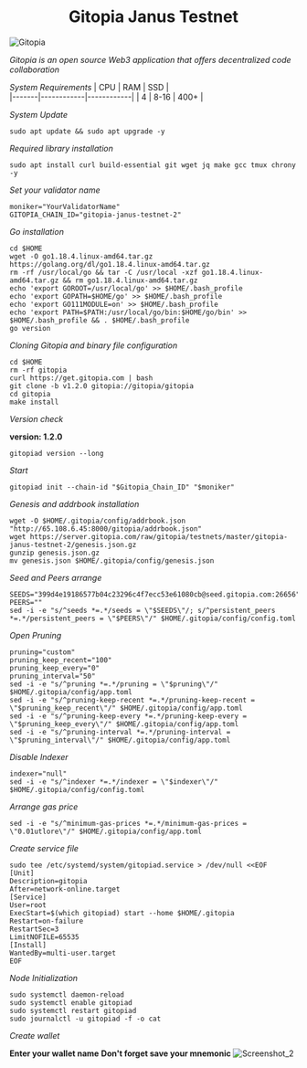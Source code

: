 <h1 align="center">Gitopia Janus Testnet </h1>

![Gitopia](https://user-images.githubusercontent.com/100621008/201538939-9acf59e9-7395-4ea2-ad82-b2e707a13a33.jpg)

*Gitopia is an open source Web3 application that offers decentralized code collaboration*

*System Requirements*
|  CPU  |    RAM     |     SSD    |  
|-------|------------|------------|
|    4  |   8-16     |    400+    |

*System Update*
```
sudo apt update && sudo apt upgrade -y
```
*Required library installation*
```
sudo apt install curl build-essential git wget jq make gcc tmux chrony -y
```
*Set your validator name*
```
moniker="YourValidatorName"
GITOPIA_CHAIN_ID="gitopia-janus-testnet-2"
```
*Go installation*
```
cd $HOME
wget -O go1.18.4.linux-amd64.tar.gz https://golang.org/dl/go1.18.4.linux-amd64.tar.gz
rm -rf /usr/local/go && tar -C /usr/local -xzf go1.18.4.linux-amd64.tar.gz && rm go1.18.4.linux-amd64.tar.gz
echo 'export GOROOT=/usr/local/go' >> $HOME/.bash_profile
echo 'export GOPATH=$HOME/go' >> $HOME/.bash_profile
echo 'export GO111MODULE=on' >> $HOME/.bash_profile
echo 'export PATH=$PATH:/usr/local/go/bin:$HOME/go/bin' >> $HOME/.bash_profile && . $HOME/.bash_profile
go version
```` 
*Cloning Gitopia and binary file configuration*
```
cd $HOME 
rm -rf gitopia
curl https://get.gitopia.com | bash
git clone -b v1.2.0 gitopia://gitopia/gitopia
cd gitopia 
make install
```
*Version check*

**version: 1.2.0**
```
gitopiad version --long
```
*Start*
```
gitopiad init --chain-id "$Gitopia_Chain_ID" "$moniker"
```
*Genesis and addrbook installation*
```
wget -O $HOME/.gitopia/config/addrbook.json "http://65.108.6.45:8000/gitopia/addrbook.json"
wget https://server.gitopia.com/raw/gitopia/testnets/master/gitopia-janus-testnet-2/genesis.json.gz
gunzip genesis.json.gz
mv genesis.json $HOME/.gitopia/config/genesis.json
```
*Seed and Peers arrange*
```
SEEDS="399d4e19186577b04c23296c4f7ecc53e61080cb@seed.gitopia.com:26656"
PEERS=""
sed -i -e "s/^seeds *=.*/seeds = \"$SEEDS\"/; s/^persistent_peers *=.*/persistent_peers = \"$PEERS\"/" $HOME/.gitopia/config/config.toml
```
*Open Pruning*
```
pruning="custom"
pruning_keep_recent="100"
pruning_keep_every="0"
pruning_interval="50"
sed -i -e "s/^pruning *=.*/pruning = \"$pruning\"/" $HOME/.gitopia/config/app.toml
sed -i -e "s/^pruning-keep-recent *=.*/pruning-keep-recent = \"$pruning_keep_recent\"/" $HOME/.gitopia/config/app.toml
sed -i -e "s/^pruning-keep-every *=.*/pruning-keep-every = \"$pruning_keep_every\"/" $HOME/.gitopia/config/app.toml
sed -i -e "s/^pruning-interval *=.*/pruning-interval = \"$pruning_interval\"/" $HOME/.gitopia/config/app.toml
```
*Disable Indexer*
```
indexer="null"
sed -i -e "s/^indexer *=.*/indexer = \"$indexer\"/" $HOME/.gitopia/config/config.toml
```
*Arrange gas price*
```
sed -i -e "s/^minimum-gas-prices *=.*/minimum-gas-prices = \"0.01utlore\"/" $HOME/.gitopia/config/app.toml
```
*Create service file*
```
sudo tee /etc/systemd/system/gitopiad.service > /dev/null <<EOF
[Unit]
Description=gitopia
After=network-online.target
[Service]
User=root
ExecStart=$(which gitopiad) start --home $HOME/.gitopia
Restart=on-failure
RestartSec=3
LimitNOFILE=65535
[Install]
WantedBy=multi-user.target
EOF
```
*Node Initialization*
```
sudo systemctl daemon-reload
sudo systemctl enable gitopiad
sudo systemctl restart gitopiad 
sudo journalctl -u gitopiad -f -o cat
```
*Create wallet*

**Enter your wallet name**
**Don't forget save your mnemonic**
![Screenshot_2](https://user-images.githubusercontent.com/100621008/201543404-2d5bf989-3086-430c-82fb-57870b39fe53.jpg)





